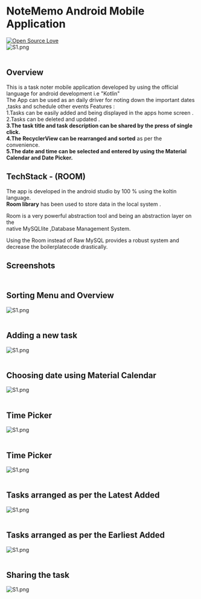 # NoteMemo Android Mobile Application
[![Open Source Love](https://badges.frapsoft.com/os/v1/open-source.svg?v=103)](https://github.com/ellerbrock/open-source-badges/)<br>
   ![S1.png](https://github.com/shubham212001/NoteMemo/blob/master/kotlin-into.jpg)
<br><br>
## Overview
This is a task noter mobile application developed by using the official language for
android development i.e "Kotlin"<br>
The App can be used as an daily driver for noting down the important dates ,tasks and schedule other events
Features :<br>
1.Tasks can be easily added and being displayed in the apps home screen .<br>
2.Tasks can be deleted and updated .<br>
<b>3.The task title and task description can be shared by the press of single click.</b> <br>
<b>4.The RecyclerView can be rearranged and sorted</b> as per the convenience.<br>
<b>5.The date and time can be selected and entered by using the Material Calendar and Date Picker.</b> <br>

## TechStack  - (ROOM)

The app is developed in the android studio by 100 % using the koltin language.<br>
<b>Room library</b> has been used to store data in the local system .<br>

Room is a very powerful abstraction tool and being an abstraction layer on the <br>
native MySQLlite ,Database Management System.<br>

Using the Room instead of Raw MySQL provides a robust system and decrease the boilerplatecode drastically.<br>

## Screenshots<br><br>
## Sorting Menu and Overview<br>
![S1.png](https://github.com/shubham212001/NoteMemo/blob/master/adding%20a%20single%20task%20with%20menu%20preview.jpeg)
<br><br>
## Adding a new task<br>
![S1.png](https://github.com/shubham212001/NoteMemo/blob/master/adding%20task%20activity.jpeg)
<br><br>
## Choosing date using Material Calendar<br>
![S1.png](https://github.com/shubham212001/NoteMemo/blob/master/calendar.jpeg)
<br><br>
## Time Picker<br>
![S1.png](https://github.com/shubham212001/NoteMemo/blob/master/clock1.jpeg)
<br><br>
## Time Picker<br>
![S1.png](https://github.com/shubham212001/NoteMemo/blob/master/clock2.jpeg)
<br><br>
## Tasks arranged as per the Latest Added<br>
![S1.png](https://github.com/shubham212001/NoteMemo/blob/master/latest.jpeg)
<br><br>
## Tasks arranged as per the Earliest Added<br>
![S1.png](https://github.com/shubham212001/NoteMemo/blob/master/sorting%20earlies.jpeg)
<br><br>
## Sharing the task<br>
![S1.png](https://github.com/shubham212001/NoteMemo/blob/master/share.jpeg)
<br><br>



